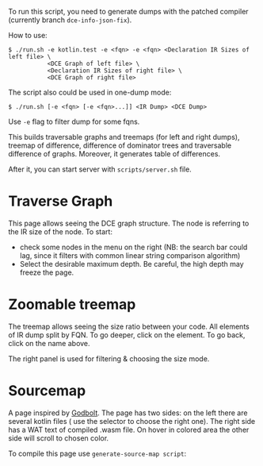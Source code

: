 To run this script, you need to generate dumps with the patched compiler (currently branch `dce-info-json-fix`).

How to use:

```shell
$ ./run.sh -e kotlin.test -e <fqn> -e <fqn> <Declaration IR Sizes of left file> \
           <DCE Graph of left file> \
           <Declaration IR Sizes of right file> \
           <DCE Graph of right file>
```

The script also could be used in one-dump mode:

```shell
$ ./run.sh [-e <fqn> [-e <fqn>...]] <IR Dump> <DCE Dump>
```

Use `-e` flag to filter dump for some fqns.

This builds traversable graphs and treemaps (for left and right dumps), treemap of difference,
difference of dominator trees and traversable difference of graphs. Moreover, it generates table of differences.

After it, you can start server with `scripts/server.sh` file.

# Traverse Graph

This page allows seeing the DCE graph structure.
The node is referring to the IR size of the node.
To start:

* check some nodes in the menu on the right (NB: the search bar could
  lag, since it filters with common linear string comparison algorithm)
* Select the desirable maximum depth. Be careful, the high depth may freeze the page.

# Zoomable treemap

The treemap allows seeing the size ratio between your code. All elements of IR dump split by FQN. To go deeper, click on
the element. To go back, click on the name above.

The right panel is used for filtering & choosing the size mode.

# Sourcemap

A page inspired by [Godbolt](https://godbolt.org). The page has two sides: on the left there are several kotlin files (
use the selector to choose the right one). The right side has a WAT text of compiled .wasm file. On hover in colored
area the other side will scroll to chosen color.

To compile this page use `generate-source-map script`:
